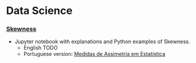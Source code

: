 # Data Science

### [Skewness](https://en.wikipedia.org/wiki/Skewness)

- Jupyter notebook with explanations and Python examples of Skewness. 
  - English TODO
  - Portuguese version: [Medidas de Assimetria em Estatística](TODO)
